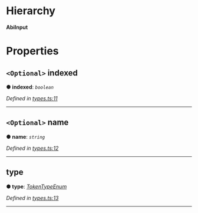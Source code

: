 

# Hierarchy

**AbiInput**

# Properties

<a id="indexed"></a>

## `<Optional>` indexed

**● indexed**: *`boolean`*

*Defined in [types.ts:11](https://github.com/paritytech/js-libs/blob/98a5da8/packages/abi/src/types.ts#L11)*

___
<a id="name"></a>

## `<Optional>` name

**● name**: *`string`*

*Defined in [types.ts:12](https://github.com/paritytech/js-libs/blob/98a5da8/packages/abi/src/types.ts#L12)*

___
<a id="type"></a>

##  type

**● type**: *[TokenTypeEnum](../modules/_types_.md#tokentypeenum)*

*Defined in [types.ts:13](https://github.com/paritytech/js-libs/blob/98a5da8/packages/abi/src/types.ts#L13)*

___

